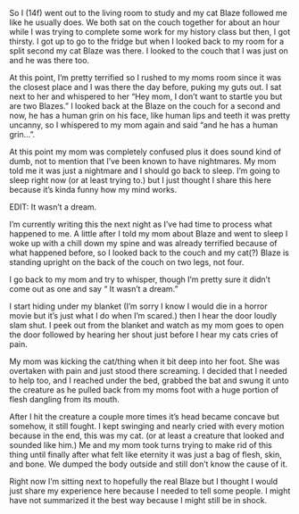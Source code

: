 So I (14f) went out to the living room to study and my cat Blaze followed me like he usually does. We both sat on the couch together for about an hour while I was trying to complete some work for my history class but then, I got thirsty. I got up to go to the fridge but when I looked back to my room for a split second my cat Blaze was there. I looked to the couch that I was just on and he was there too. 

At this point, I’m pretty terrified so I rushed to my moms room since it was the closest place and I was there the day before, puking my guts out. I sat next to her and whispered to her “Hey mom, I don’t want to startle you but are two Blazes.” I looked back at the Blaze on the couch for a second and now, he has a human grin on his face, like human lips and teeth it was pretty uncanny, so I whispered to my mom again and said “and he has a human grin…”. 

At this point my mom was completely confused plus it does sound kind of dumb, not to mention that I’ve been known to have nightmares. My mom told me it was just a nightmare and I should go back to sleep. I’m going to sleep right now (or at least trying to.) but I just thought I share this here because it’s kinda funny how my mind works. 

EDIT: It wasn’t a dream. 

I’m currently writing this the next night as I’ve had time to process what happened to me. A little after I told my mom about Blaze and went to sleep I woke up with a chill down my spine and was already terrified because of what happened before, so I looked back to the couch and my cat(?) Blaze is standing upright on the back of the couch on two legs, not four. 

I go back to my mom and try to whisper, though I’m pretty sure it didn’t come out as one and say “ It wasn’t a dream.”

 I start hiding under my blanket (I’m sorry I know I would die in a horror movie but it’s just what I do when I’m scared.) then I hear the door loudly slam shut. I peek out from the blanket and watch as my mom goes to open the door followed by hearing her shout just before I hear my cats cries of pain. 

My mom was kicking the cat/thing when it bit deep into her foot. She was overtaken with pain and just stood there screaming. I decided that I needed to help too, and I reached under the bed, grabbed the bat and swung it unto the creature as he pulled back from my moms foot with a huge portion of flesh dangling from its mouth. 

After I hit the creature a couple more times it’s head became concave but somehow, it still fought. I kept swinging and nearly cried with every motion because in the end, this was my cat. (or at least a creature that looked and sounded like him.) Me and my mom took turns trying to make rid of this thing until finally after what felt like eternity it was just a bag of flesh, skin, and bone. We dumped the body outside and still don’t know the cause of it.

Right now I’m sitting next to hopefully the real Blaze but I thought I would just share my experience here because I needed to tell some people. I might have not summarized it the best way because I might still be in shock.
